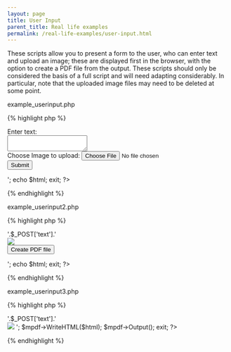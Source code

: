 ```yaml
---
layout: page
title: User Input
parent_title: Real life examples
permalink: /real-life-examples/user-input.html
---
```


<div id="bpmbook" class="bpmbook" style="direction:ltr;">
<div class="topic_user_field">
<div id="U0">
<p>These scripts allow you to present a form to the user, who can enter text and upload an image; these are displayed first in the browser, with the option to create a PDF file from the output. These scripts should only be considered the basis of a full script and will need adapting considerably. In particular, note that the uploaded image files may need to be deleted at some point.</p>

<div class="alert alert-info" role="alert">example_userinput.php</div>

{% highlight php %}
<?php

<?php

$html = '

<html>

<body>

<form action="example_userinput2.php" method="post" enctype="multipart/form-data">

Enter text:

<br />

<textarea name="text" id="text"></textarea>

<br />

<label for="file">Choose Image to upload:</label> <input type="file" name="file" id="file" />

<br />

<input type="submit" name="submit" value="Submit" />

</form>

</body>

</html>

';

echo $html;

exit;

?>
{% endhighlight %}

<div class="alert alert-info" role="alert">example_userinput2.php</div>

{% highlight php %}
<?php

<?php

if (($_FILES["file"]["type"] == "image/gif" 

 $_FILES["file"]["type"] == "image/jpeg")

&amp; $_FILES["file"]["size"] < 20000)   {

    // If the destination file already exists, it will be overwritten

    move_uploaded_file($_FILES["file"]["tmp_name"], "../tmp/" . $_FILES["file"]["name"]);

}

else {

    echo "Invalid file";

}

$html ='

<html>

<body>

<div>'.$_POST['text'].'</div>

<img src="' ."../tmp/" . $_FILES["file"]["name"].'" />

<form action="example_userinput3.php" method="post" enctype="multipart/form-data">

<textarea style="display:none" name="text" id="text">'.$_POST['text'].'</textarea>

<input type="hidden" name="filename" id="filename" value="'. $_FILES["file"]["name"].'" />

<input type="submit" name="submit" value="Create PDF file" />

</form>

</body>

</html>

';

echo $html;

exit;

?>
{% endhighlight %}

<div class="alert alert-info" role="alert">example_userinput3.php</div>

{% highlight php %}
<?php

<?php

define('_MPDF_PATH', '../');

include("../mpdf.php");

$mpdf=new mPDF('' ); 

$html ='

<html>

<body>

<div>'.$_POST['text'].'</div>

<img src="' ."../tmp/" . $_POST['filename'].'" />

</body>

</html>

';

$mpdf->WriteHTML($html);

$mpdf->Output(); 

exit;

?>
{% endhighlight %}

</div>
</div>

